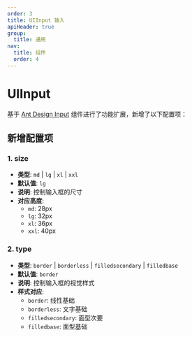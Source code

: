 ```yaml
---
order: 3
title: UIInput 输入
apiHeader: true
group:
  title: 通用
nav:
  title: 组件
  order: 4
---
```


# UIInput

基于 [Ant Design Input](https://ant-design.antgroup.com/components/input-cn?theme=light#api) 组件进行了功能扩展，新增了以下配置项：

## 新增配置项

### 1. size

- **类型**: `md` | `lg` | `xl` | `xxl`
- **默认值**: `lg`
- **说明**: 控制输入框的尺寸
- **对应高度**:
  - `md`: 28px
  - `lg`: 32px
  - `xl`: 36px
  - `xxl`: 40px

### 2. type

- **类型**: `border` | `borderless` | `filledsecondary` | `filledbase`
- **默认值**: `border`
- **说明**: 控制输入框的视觉样式
- **样式对应**:
  - `border`: 线性基础
  - `borderless`: 文字基础
  - `filledsecondary`: 面型次要
  - `filledbase`: 面型基础

<code src="./example/demo1.tsx"></code>
